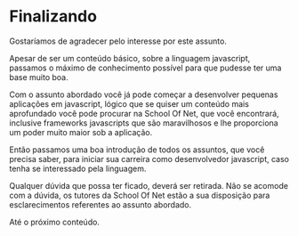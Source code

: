 # Finalizando

Gostaríamos de agradecer pelo interesse por este assunto.

Apesar de ser um conteúdo básico, sobre a linguagem javascript, passamos o máximo de conhecimento possível para que pudesse ter uma base muito boa.

Com o assunto abordado você já pode começar a desenvolver pequenas aplicações em javascript, lógico que se quiser um conteúdo mais aprofundado você pode procurar na School Of Net, que você encontrará, inclusive frameworks javascripts que são maravilhosos e lhe proporciona um poder muito maior sob a aplicação.

Então passamos uma boa introdução de todos os assuntos, que você precisa saber, para iniciar sua carreira como desenvolvedor javascript, caso tenha se interessado pela linguagem.

Qualquer dúvida que possa ter ficado, deverá ser retirada. Não se acomode com a dúvida, os tutores da School Of Net estão a sua disposição para esclarecimentos referentes ao assunto abordado.

Até o próximo conteúdo.